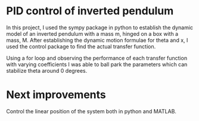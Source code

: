 # PID control of inverted pendulum

In this project, I used the sympy package in python to establish the dynamic model of an inverted pendulum with a mass m, hinged on a box with a mass, M. After establishing the dynamic motion formulae for theta and x, I used the control package to find the actual transfer function.

Using a for loop and observing the performance of each transfer function with varying coefficients I was able to ball park the parameters which can stabilize theta around 0 degrees. 

# Next improvements

Control the linear position of the system both in python and MATLAB.
